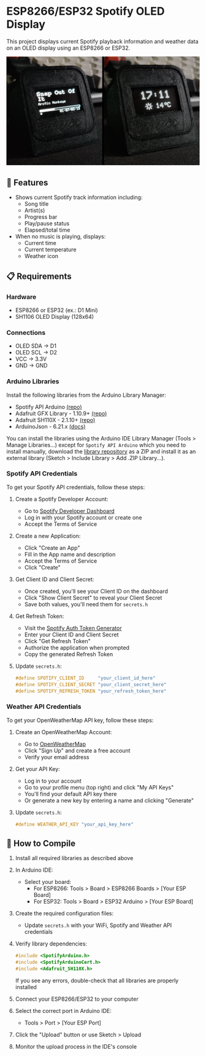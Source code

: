 # ESP8266/ESP32 Spotify OLED Display

This project displays current Spotify playback information and weather data on an OLED display using an ESP8266 or ESP32.

![Spotify OLED Display](images\esp-spotify-oled.png)


## 🎵 Features

- Shows current Spotify track information including:
  - Song title
  - Artist(s)
  - Progress bar
  - Play/pause status
  - Elapsed/total time
- When no music is playing, displays:
  - Current time
  - Current temperature
  - Weather icon

## 📋 Requirements

### Hardware
- ESP8266 or ESP32 (ex.: D1 Mini)
- SH1106 OLED Display (128x64)

### Connections
- OLED SDA -> D1
- OLED SCL -> D2
- VCC -> 3.3V
- GND -> GND

### Arduino Libraries
Install the following libraries from the Arduino Library Manager:

- Spotify API Arduino [(repo)](https://github.com/witnessmenow/spotify-api-arduino.git)
- Adafruit GFX Library - 1.10.9+ [(repo)](https://github.com/adafruit/Adafruit-GFX-Library)
- Adafruit SH110X - 2.1.10+ [(repo)](https://github.com/adafruit/Adafruit_SH110X.git)
- ArduinoJson - 6.21.x [(docs)](https://arduinojson.org/v6/doc/installation/)

You can install the libraries using the Arduino IDE Library Manager (Tools > Manage Libraries...) except for `Spotify API Arduino` which you need to install manually, download the [library repository](https://github.com/witnessmenow/spotify-api-arduino.git) as a ZIP and install it as an external library (Sketch > Include Library > Add .ZIP Library...).

### Spotify API Credentials

To get your Spotify API credentials, follow these steps:

1. Create a Spotify Developer Account:
   - Go to [Spotify Developer Dashboard](https://developer.spotify.com/dashboard)
   - Log in with your Spotify account or create one
   - Accept the Terms of Service

2. Create a new Application:
   - Click "Create an App" 
   - Fill in the App name and description
   - Accept the Terms of Service
   - Click "Create"

3. Get Client ID and Client Secret:
   - Once created, you'll see your Client ID on the dashboard
   - Click "Show Client Secret" to reveal your Client Secret
   - Save both values, you'll need them for `secrets.h`

4. Get Refresh Token:
   - Visit the [Spotify Auth Token Generator](https://spotify-refresh-token-generator.netlify.app/)
   - Enter your Client ID and Client Secret
   - Click "Get Refresh Token"
   - Authorize the application when prompted
   - Copy the generated Refresh Token

5. Update `secrets.h`:
   ```cpp
   #define SPOTIFY_CLIENT_ID     "your_client_id_here"
   #define SPOTIFY_CLIENT_SECRET "your_client_secret_here" 
   #define SPOTIFY_REFRESH_TOKEN "your_refresh_token_here"
   ```

### Weather API Credentials

To get your OpenWeatherMap API key, follow these steps:

1. Create an OpenWeatherMap Account:
   - Go to [OpenWeatherMap](https://openweathermap.org/)
   - Click "Sign Up" and create a free account
   - Verify your email address

2. Get your API Key:
   - Log in to your account
   - Go to your profile menu (top right) and click "My API Keys"
   - You'll find your default API key there
   - Or generate a new key by entering a name and clicking "Generate"

3. Update `secrets.h`:
   ```cpp
   #define WEATHER_API_KEY "your_api_key_here"
   ```

## 🔧 How to Compile

1. Install all required libraries as described above

2. In Arduino IDE:
   - Select your board:
     - For ESP8266: Tools > Board > ESP8266 Boards > [Your ESP Board]
     - For ESP32: Tools > Board > ESP32 Arduino > [Your ESP Board]

3. Create the required configuration files:
   - Update `secrets.h` with your WiFi, Spotify and Weather API credentials

4. Verify library dependencies:
   ```cpp
   #include <SpotifyArduino.h>
   #include <SpotifyArduinoCert.h>
   #include <Adafruit_SH110X.h>
   ```
   If you see any errors, double-check that all libraries are properly installed

5. Connect your ESP8266/ESP32 to your computer

6. Select the correct port in Arduino IDE:
   - Tools > Port > [Your ESP Port]

7. Click the "Upload" button or use Sketch > Upload

8. Monitor the upload process in the IDE's console
